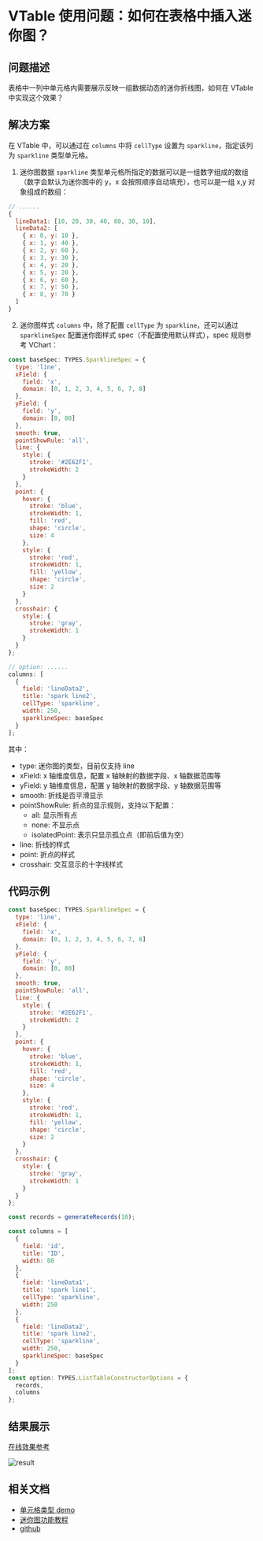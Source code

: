 # VTable 使用问题：如何在表格中插入迷你图？

## 问题描述

表格中一列中单元格内需要展示反映一组数据动态的迷你折线图，如何在 VTable 中实现这个效果？

## 解决方案

在 VTable 中，可以通过在 `columns` 中将 `cellType` 设置为 `sparkline`，指定该列为 `sparkline` 类型单元格。

1. 迷你图数据
   `sparkline` 类型单元格所指定的数据可以是一组数字组成的数组（数字会默认为迷你图中的 y，x 会按照顺序自动填充），也可以是一组 x,y 对象组成的数组：

```javascript
// ......
{
  lineData1: [10, 20, 30, 40, 60, 30, 10],
  lineData2: [
    { x: 0, y: 10 },
    { x: 1, y: 40 },
    { x: 2, y: 60 },
    { x: 3, y: 30 },
    { x: 4, y: 20 },
    { x: 5, y: 20 },
    { x: 6, y: 60 },
    { x: 7, y: 50 },
    { x: 8, y: 70 }
  ]
}
```

2. 迷你图样式
   `columns` 中，除了配置 `cellType` 为 `sparkline`，还可以通过 `sparklineSpec` 配置迷你图样式 spec（不配置使用默认样式），spec 规则参考 VChart：

```javascript
const baseSpec: TYPES.SparklineSpec = {
  type: 'line',
  xField: {
    field: 'x',
    domain: [0, 1, 2, 3, 4, 5, 6, 7, 8]
  },
  yField: {
    field: 'y',
    domain: [0, 80]
  },
  smooth: true,
  pointShowRule: 'all',
  line: {
    style: {
      stroke: '#2E62F1',
      strokeWidth: 2
    }
  },
  point: {
    hover: {
      stroke: 'blue',
      strokeWidth: 1,
      fill: 'red',
      shape: 'circle',
      size: 4
    },
    style: {
      stroke: 'red',
      strokeWidth: 1,
      fill: 'yellow',
      shape: 'circle',
      size: 2
    }
  },
  crosshair: {
    style: {
      stroke: 'gray',
      strokeWidth: 1
    }
  }
};

// option: ......
columns: [
  {
    field: 'lineData2',
    title: 'spark line2',
    cellType: 'sparkline',
    width: 250,
    sparklineSpec: baseSpec
  }
];
```

其中：

- type: 迷你图的类型，目前仅支持 line
- xField: x 轴维度信息，配置 x 轴映射的数据字段、x 轴数据范围等
- yField: y 轴维度信息，配置 y 轴映射的数据字段、y 轴数据范围等
- smooth: 折线是否平滑显示
- pointShowRule: 折点的显示规则，支持以下配置：
  - all: 显示所有点
  - none: 不显示点
  - isolatedPoint: 表示只显示孤立点（即前后值为空）
- line: 折线的样式
- point: 折点的样式
- crosshair: 交互显示的十字线样式

## 代码示例

```javascript
const baseSpec: TYPES.SparklineSpec = {
  type: 'line',
  xField: {
    field: 'x',
    domain: [0, 1, 2, 3, 4, 5, 6, 7, 8]
  },
  yField: {
    field: 'y',
    domain: [0, 80]
  },
  smooth: true,
  pointShowRule: 'all',
  line: {
    style: {
      stroke: '#2E62F1',
      strokeWidth: 2
    }
  },
  point: {
    hover: {
      stroke: 'blue',
      strokeWidth: 1,
      fill: 'red',
      shape: 'circle',
      size: 4
    },
    style: {
      stroke: 'red',
      strokeWidth: 1,
      fill: 'yellow',
      shape: 'circle',
      size: 2
    }
  },
  crosshair: {
    style: {
      stroke: 'gray',
      strokeWidth: 1
    }
  }
};

const records = generateRecords(10);

const columns = [
  {
    field: 'id',
    title: 'ID',
    width: 80
  },
  {
    field: 'lineData1',
    title: 'spark line1',
    cellType: 'sparkline',
    width: 250
  },
  {
    field: 'lineData2',
    title: 'spark line2',
    cellType: 'sparkline',
    width: 250,
    sparklineSpec: baseSpec
  }
];
const option: TYPES.ListTableConstructorOptions = {
  records,
  columns
};
```

## 结果展示

[在线效果参考](https://codesandbox.io/s/vtable-miniline-w536q9)

![result](/vtable/faq/8-0.png)

## 相关文档

- [单元格类型 demo](https://www.visactor.io/vtable/demo/cell-type/multi-type)
- [迷你图功能教程](https://visactor.io/vtable/guide/cell_type/sparkline)
- [github](https://github.com/VisActor/VTable)
